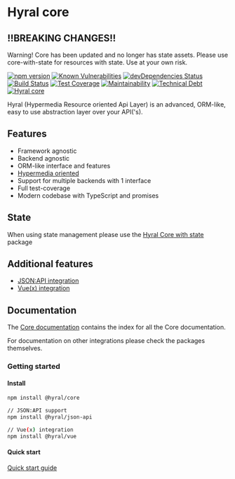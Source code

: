 # Hyral core

## !!BREAKING CHANGES!!
Warning! Core has been updated and no longer has state assets. Please use core-with-state for resources with state. Use at your own risk. 

[![npm version](https://badge.fury.io/js/%40hyral%2Fcore.svg)](https://badge.fury.io/js/%40hyral%2Fcore)
[![Known Vulnerabilities](https://snyk.io/test/github/SyneticNL/Hyral/badge.svg)](https://snyk.io/test/github/SyneticNL/Hyral)
[![devDependencies Status](https://david-dm.org/syneticNL/Hyral/dev-status.svg)](https://david-dm.org/syneticNL/Hyral?type=dev)
[![Build Status](https://travis-ci.org/SyneticNL/Hyral.svg?branch=master)](https://travis-ci.org/SyneticNL/Hyral)
[![Test Coverage](https://api.codeclimate.com/v1/badges/6f13bb6cf6c9e88410d3/test_coverage)](https://codeclimate.com/github/SyneticNL/Hyral/test_coverage)
[![Maintainability](https://api.codeclimate.com/v1/badges/6f13bb6cf6c9e88410d3/maintainability)](https://codeclimate.com/github/SyneticNL/Hyral/maintainability)
[![Technical Debt](https://flat.badgen.net/codeclimate/tech-debt/SyneticNL/Hyral)](https://codeclimate.com/github/SyneticNL/Hyral/trends)
[![Hyral core](https://badgen.net/bundlephobia/minzip/@hyral/core)](https://bundlephobia.com/result?p=@hyral/core)

Hyral (Hypermedia Resource oriented Api Layer) is an advanced, ORM-like, easy to use abstraction layer over your
API('s).

## Features
* Framework agnostic
* Backend agnostic
* ORM-like interface and features
* [Hypermedia oriented]
* Support for multiple backends with 1 interface
* Full test-coverage
* Modern codebase with TypeScript and promises

## State
When using state management please use the [Hyral Core with state] package

## Additional features
* [JSON:API integration]
* [Vue(x) integration]

## Documentation
The [Core documentation] contains the index for all the Core documentation.

For documentation on other integrations please check the packages themselves.

### Getting started

#### Install

```bash
npm install @hyral/core

// JSON:API support
npm install @hyral/json-api

// Vue(x) integration
npm install @hyral/vue
```

#### Quick start
[Quick start guide]

[Core documentation]: https://github.com/SyneticNL/Hyral/tree/v2.0.0-prerelease/packages/core/documentation
[Hypermedia oriented]: https://github.com/SyneticNL/Hyral/tree/v2.0.0-prerelease/packages/core/documentation/Guides/hypermedia.md
[Hyral Core with state]: https://github.com/SyneticNL/Hyral/tree/v2.0.0-prerelease/packages/core-with-state
[JSON:API integration]: https://github.com/SyneticNL/Hyral/tree/v2.0.0-prerelease/packages/json-api
[Vue(x) integration]: https://github.com/SyneticNL/Hyral/tree/v2.0.0-prerelease/packages/vue
[Quick start guide]: https://github.com/SyneticNL/Hyral/tree/v2.0.0-prerelease/packages/core/documentation/Guides/quick-start.md
 